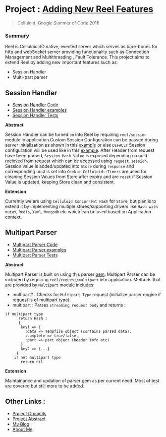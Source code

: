 # Project : [Adding New Reel Features](https://github.com/pulkit4tech/reel/tree/gsoc16)
> Celluloid, Google Summer of Code 2016

### Summary
Reel is Celluloid::IO native, evented server which serves as bare-bones for http and webSocket server providing functionality such as Connection Management and Multithreading , Fault Tolerance. 
This project aims to extend Reel by adding new important features such as:
* Session Handler
* Multi-part parser

## Session Handler
* [Session Handler Code](https://github.com/pulkit4tech/reel/tree/final_sessions)
* [Session Handler examples](https://github.com/pulkit4tech/reel/tree/final_sessions/examples)
* [Session Handler Tests](https://github.com/pulkit4tech/reel/blob/final_sessions/spec/reel/session_spec.rb)

**Abstract**

Session Handler can be turned `on` into Reel by requiring `reel/session` module in application.Custom Session Configuration can be passed during server initialization as shown in this [example](https://github.com/pulkit4tech/reel/blob/final_sessions/examples/custom_session.rb) or else `DEFAULT` Session configuration will be used like in this [example](https://github.com/pulkit4tech/reel/blob/final_sessions/examples/hello_world_session.rb). After Header from request have been parsed, `Session Hash Value` is exposed depending on uuid recieved from request which can be accessed using `request.session`. Session value is added/updated into `Store` during `response` and corresponding uuid is set into `Cookie`. `Celluloid::Timers` are used for cleaning Session Values from Store after expiry and are `reset` if Session Value is updated, keeping Store clean and consistent. 

**Extension**

Currently we are using `Celluloid Concurrent Hash` for `Store`, but plan is to extend it by implementing multiple stores/supporting drivers like `Hash with mutex`, `Redis`, `Yaml`, `Mongodb` etc which can be used based on Application context.

## Multipart Parser
* [Multipart Parser Code](https://github.com/pulkit4tech/reel/tree/multipart-0.0.1)
* [Multipart Parser examples](https://github.com/pulkit4tech/reel/blob/multipart-0.0.1/examples/hello_world_multipart.rb)
* [Multipart Parser Tests](https://github.com/pulkit4tech/reel/blob/multipart-0.0.1/spec/reel/multipart_spec.rb)

**Abstract**

Multipart Parser is built on using this parser [gem](https://github.com/danabr/multipart-parser). Multipart Parser can be included by requiring `reel/request/multipart` into application. Methods that are provided by `Multipart` module includes:
* multipart? : Checks for `Multipart Type` request (initialize parser engine if request is of multipart type).
* multipart : Parses `streaming request body` and returns : 
```
if multipart type
      return Hash :
      {
       key1 => {
         :data => Tempfile object (contains parsed data),
         :complete => true/false,
         :part => part object (header info etc)
       },
       key2 => {...}
     }
    if not multipart type
       return nil
```
**Extension**

Maintainance and updation of parser gem as per current need. Most of test are covered but still more to be added. 

## Other Links :
* [Project Commits](https://github.com/pulkit4tech/reel/commits/gsoc16?author=pulkit4tech)
* [Project Abstract](https://summerofcode.withgoogle.com/projects/#5868033230766080)
* [My Blog](https://pulkit4tech.wordpress.com/)
* [About Me](https://about.me/pulkit4tech)

